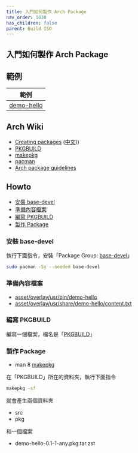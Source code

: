 ```yaml
---
title: 入門如何製作 Arch Package
nav_order: 1030
has_children: false
parent: Build ISO
---
```



## 入門如何製作 Arch Package


## 範例

| 範例 |
| --- |
| [demo-hello](https://github.com/samwhelp/note-about-archlinux/tree/gh-pages/_demo/build-iso/demo-os/demo-packaging/demo-hello) |


## Arch Wiki

* [Creating packages](https://wiki.archlinux.org/title/Creating_packages) ([中文](https://wiki.archlinux.org/title/Creating_packages_(%E7%AE%80%E4%BD%93%E4%B8%AD%E6%96%87))))
* [PKGBUILD](https://wiki.archlinux.org/title/PKGBUILD)
* [makepkg](https://wiki.archlinux.org/title/makepkg)
* [pacman](https://wiki.archlinux.org/title/pacman)
* [Arch package guidelines](https://wiki.archlinux.org/title/Arch_package_guidelines)



## Howto

* [安裝 base-devel](安裝-base-devel)
* [準備內容檔案](準備內容檔案)
* [編寫 PKGBUILD](編寫-pkgbuild)
* [製作 Package](製作-package)


### 安裝 base-devel

執行下面指令，安裝「Package Group: [base-devel](https://archlinux.org/packages/extra/any/archiso/)」

``` sh
sudo pacman -Sy --needed base-devel
```

### 準備內容檔案

* [asset/overlay/usr/bin/demo-hello](https://github.com/samwhelp/note-about-archlinux/blob/gh-pages/_demo/build-iso/demo-os/demo-packaging/demo-hello/asset/overlay/usr/bin/demo-hello)
* [asset/overlay/usr/share/demo-hello/content.txt](https://github.com/samwhelp/note-about-archlinux/blob/gh-pages/_demo/build-iso/demo-os/demo-packaging/demo-hello/asset/overlay/usr/share/demo-hello/content.txt)


### 編寫 PKGBUILD

編寫一個檔案，檔名是「[PKGBUILD](https://github.com/samwhelp/note-about-archlinux/blob/gh-pages/_demo/build-iso/demo-os/demo-packaging/demo-hello/PKGBUILD)」


### 製作 Package

* man 8 [makepkg](https://man.archlinux.org/man/makepkg.8)

在「PKGBUILD」所在的資料夾，執行下面指令

``` sh
makepkg -sf
```

就會產生兩個資料夾

* src
* pkg

和一個檔案

* demo-hello-0.1-1-any.pkg.tar.zst




